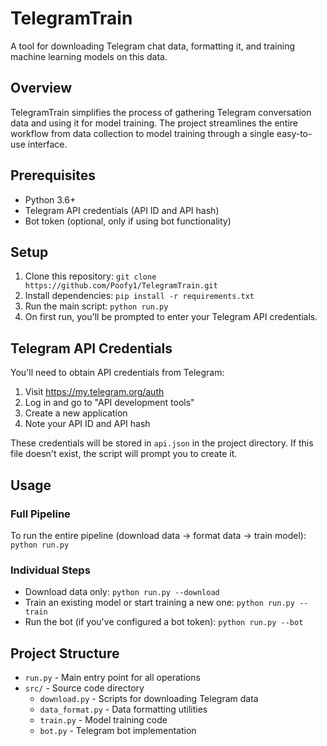 # TelegramTrain

A tool for downloading Telegram chat data, formatting it, and training machine learning models on this data.

## Overview

TelegramTrain simplifies the process of gathering Telegram conversation data and using it for model training. The project streamlines the entire workflow from data collection to model training through a single easy-to-use interface.

## Prerequisites

- Python 3.6+
- Telegram API credentials (API ID and API hash)
- Bot token (optional, only if using bot functionality)

## Setup

1. Clone this repository: `git clone https://github.com/Poofy1/TelegramTrain.git`
2. Install dependencies: `pip install -r requirements.txt`
3. Run the main script: `python run.py`
4. On first run, you'll be prompted to enter your Telegram API credentials.

## Telegram API Credentials

You'll need to obtain API credentials from Telegram:
1. Visit https://my.telegram.org/auth
2. Log in and go to "API development tools"
3. Create a new application
4. Note your API ID and API hash

These credentials will be stored in `api.json` in the project directory. If this file doesn't exist, the script will prompt you to create it.

## Usage

### Full Pipeline

To run the entire pipeline (download data → format data → train model): `python run.py`

### Individual Steps

- Download data only: `python run.py --download`
- Train an existing model or start training a new one: `python run.py --train`
- Run the bot (if you've configured a bot token): `python run.py --bot`

## Project Structure

- `run.py` - Main entry point for all operations
- `src/` - Source code directory
  - `download.py` - Scripts for downloading Telegram data
  - `data_format.py` - Data formatting utilities
  - `train.py` - Model training code
  - `bot.py` - Telegram bot implementation